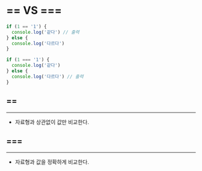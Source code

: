 # == VS ===

```js
if (1 == '1') {
  console.log('같다') // 출력
} else {
  console.log('다르다')
}

if (1 === '1') {
  console.log('같다')
} else {
  console.log('다르다') // 출력
}
```

## ==
---
- 자료형과 상관없이 값만 비교한다.

## ===
---
- 자료형과 값을 정확하게 비교한다.
